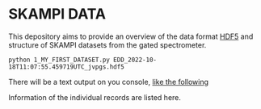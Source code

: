 # SKAMPI DATA
This depository aims to provide an overview of the data format [HDF5](https://docs.h5py.org/en/stable/) and structure of SKAMPI datasets from
the gated spectrometer.


```
python 1_MY_FIRST_DATASET.py EDD_2022-10-18T11:07:55.459719UTC_jvpgs.hdf5
```

There will be a text output on you console, [like the following](https://github.com/hrkloeck/SKAMPI_DATA/blob/main/data_structure_info/EDD_2022-10-18T11%3A07%3A55.459719UTC_jvpgs.hdf5_data_structure_info)

Information of the individual records are listed here.

